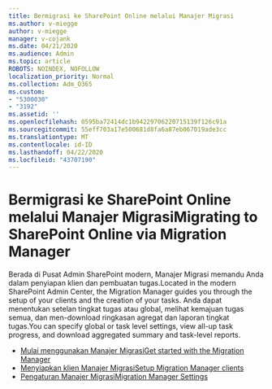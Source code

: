 ```yaml
---
title: Bermigrasi ke SharePoint Online melalui Manajer Migrasi
ms.author: v-miegge
author: v-miegge
manager: v-cojank
ms.date: 04/21/2020
ms.audience: Admin
ms.topic: article
ROBOTS: NOINDEX, NOFOLLOW
localization_priority: Normal
ms.collection: Adm_O365
ms.custom:
- "5300030"
- "3192"
ms.assetid: ''
ms.openlocfilehash: 0595ba72414dc1b94229706220715139f126c91a
ms.sourcegitcommit: 55eff703a17e500681d8fa6a87eb067019ade3cc
ms.translationtype: MT
ms.contentlocale: id-ID
ms.lasthandoff: 04/22/2020
ms.locfileid: "43707190"
---
```

# <a name="migrating-to-sharepoint-online-via-migration-manager"></a><span data-ttu-id="49af3-102">Bermigrasi ke SharePoint Online melalui Manajer Migrasi</span><span class="sxs-lookup"><span data-stu-id="49af3-102">Migrating to SharePoint Online via Migration Manager</span></span>

<span data-ttu-id="49af3-103">Berada di Pusat Admin SharePoint modern, Manajer Migrasi memandu Anda dalam penyiapan klien dan pembuatan tugas.</span><span class="sxs-lookup"><span data-stu-id="49af3-103">Located in the modern SharePoint Admin Center, the Migration Manager guides you through the setup of your clients and the creation of your tasks.</span></span> <span data-ttu-id="49af3-104">Anda dapat menentukan setelan tingkat tugas atau global, melihat kemajuan tugas semua, dan men-download ringkasan agregat dan laporan tingkat tugas.</span><span class="sxs-lookup"><span data-stu-id="49af3-104">You can specify global or task level settings, view all-up task progress, and download aggregated summary and task-level reports.</span></span>

* [<span data-ttu-id="49af3-105">Mulai menggunakan Manajer Migrasi</span><span class="sxs-lookup"><span data-stu-id="49af3-105">Get started with the Migration Manager</span></span>](https://docs.microsoft.com/sharepointmigration/mm-get-started)
* [<span data-ttu-id="49af3-106">Menyiapkan klien Manajer Migrasi</span><span class="sxs-lookup"><span data-stu-id="49af3-106">Setup Migration Manager clients</span></span>](https://docs.microsoft.com/sharepointmigration/mm-setup-clients)
* [<span data-ttu-id="49af3-107">Pengaturan Manajer Migrasi</span><span class="sxs-lookup"><span data-stu-id="49af3-107">Migration Manager Settings</span></span>](https://docs.microsoft.com/sharepointmigration/mm-settings)